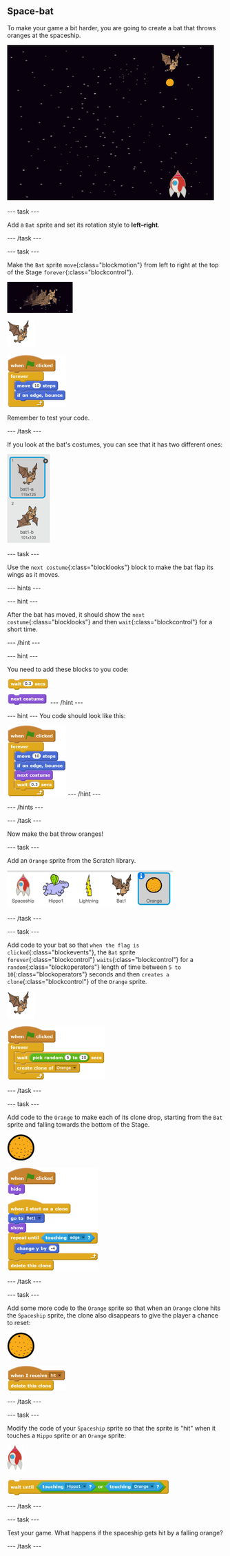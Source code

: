 ## Space-bat

To make your game a bit harder, you are going to create a bat that throws oranges at the spaceship.

![a bat throwing an orange at the spaceship](images/bat-oranges.png)

--- task ---

Add a `Bat` sprite and set its rotation style to **left–right**.

--- /task ---

--- task ---

Make the `Bat` sprite `move`{:class="blockmotion"} from left to right at the top of the Stage `forever`{:class="blockcontrol"}. 

![screenshot](images/invaders-bat.png)

![bat sprite](images/bat-sprite.png)

![blocks_1545216469_2012026](images/blocks_1545216469_2012026.png)

Remember to test your code.

--- /task ---

If you look at the bat's costumes, you can see that it has two different ones:

![screenshot](images/invaders-bat-costume.png)

--- task ---

Use the `next costume`{:class="blocklooks"} block to make the bat flap its wings as it moves.

--- hints ---

--- hint ---

After the bat has moved, it should show the `next costume`{:class="blocklooks"} and then `wait`{:class="blockcontrol"} for a short time.

--- /hint ---

--- hint ---

You need to add these blocks to you code:

![blocks_1545216470_3288476](images/blocks_1545216470_3288476.png)
--- /hint ---

--- hint ---
You code should look like this:

![blocks_1545216471_3940055](images/blocks_1545216471_3940055.png)
--- /hint ---

--- /hints ---

--- /task ---

Now make the bat throw oranges!

--- task ---

Add an `Orange` sprite from the Scratch library.

![screenshot](images/invaders-orange.png)

--- /task ---

--- task ---

Add code to your bat so that `when the flag is clicked`{:class="blockevents"}, the `Bat` sprite `forever`{:class="blockcontrol"} `waits`{:class="blockcontrol"} for a `random`{:class="blockoperators"} length of time between `5 to 10`{:class="blockoperators"} seconds and then `creates a clone`{:class="blockcontrol"} of the `Orange` sprite.

![bat sprite](images/bat-sprite.png)

![blocks_1545216472_4790988](images/blocks_1545216472_4790988.png)

--- /task ---

--- task ---

Add code to the `Orange` to make each of its clone drop, starting from the `Bat` sprite and falling towards the bottom of the Stage.

![orange sprite](images/orange-sprite.png)

![blocks_1545216473_55223](images/blocks_1545216473_55223.png)

--- /task ---

--- task ---

Add some more code to the `Orange` sprite so that when an `Orange` clone hits the `Spaceship` sprite, the clone also disappears to give the player a chance to reset:

![orange sprite](images/orange-sprite.png)

![blocks_1545216474_6433125](images/blocks_1545216474_6433125.png)

--- /task ---

--- task ---

Modify the code of your `Spaceship` sprite so that the sprite is "hit" when it touches a `Hippo` sprite or an `Orange` sprite:

![rocket sprite](images/rocket-sprite.png)

![blocks_1545216475_8181722](images/blocks_1545216475_8181722.png)

--- /task ---

--- task ---

Test your game. What happens if the spaceship gets hit by a falling orange?

--- /task ---

